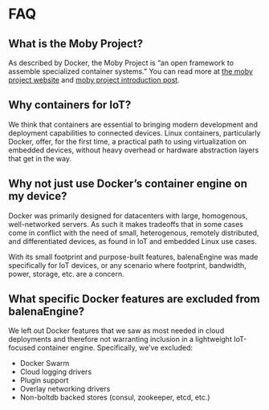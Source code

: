 # FAQ

## What is the Moby Project?

As described by Docker, the Moby Project is “an open framework to assemble specialized container systems.” You can read more at [the moby project website](https://mobyproject.org/) and [moby project introduction post](https://blog.docker.com/2017/04/introducing-the-moby-project/).

## Why containers for IoT?

We think that containers are essential to bringing modern development and deployment capabilities to connected devices. Linux containers, particularly Docker, offer, for the first time, a practical path to using virtualization on embedded devices, without heavy overhead or hardware abstraction layers that get in the way.

## Why not just use Docker’s container engine on my device?

Docker was primarily designed for datacenters with large, homogenous, well-networked servers. As such it makes tradeoffs that in some cases come in conflict with the need of small, heterogenous, remotely distributed, and differentiated devices, as found in IoT and embedded Linux use cases.

With its small footprint and purpose-built features, balenaEngine was made specifically for IoT devices, or any scenario where footprint, bandwidth, power, storage, etc. are a concern.

## What specific Docker features are excluded from balenaEngine?

We left out Docker features that we saw as most needed in cloud deployments and therefore not warranting inclusion in a lightweight IoT-focused container engine. Specifically, we’ve excluded:
- Docker Swarm
- Cloud logging drivers
- Plugin support
- Overlay networking drivers
- Non-boltdb backed stores (consul, zookeeper, etcd, etc.)
